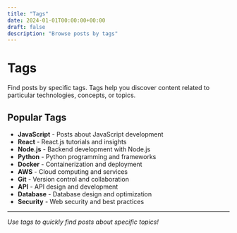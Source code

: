 ```yaml
---
title: "Tags"
date: 2024-01-01T00:00:00+00:00
draft: false
description: "Browse posts by tags"
---
```


# Tags

Find posts by specific tags. Tags help you discover content related to particular technologies, concepts, or topics.

## Popular Tags

- **JavaScript** - Posts about JavaScript development
- **React** - React.js tutorials and insights
- **Node.js** - Backend development with Node.js
- **Python** - Python programming and frameworks
- **Docker** - Containerization and deployment
- **AWS** - Cloud computing and services
- **Git** - Version control and collaboration
- **API** - API design and development
- **Database** - Database design and optimization
- **Security** - Web security and best practices

---

*Use tags to quickly find posts about specific topics!*
